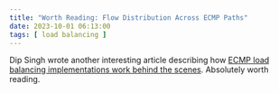 ```yaml
---
title: "Worth Reading: Flow Distribution Across ECMP Paths"
date: 2023-10-01 06:13:00
tags: [ load balancing ]
---
```

Dip Singh wrote another interesting article describing how 
[ECMP load balancing implementations work behind the scenes](https://dipsingh.github.io/Flow-Distribution-Across-ECMP/). Absolutely worth reading.
